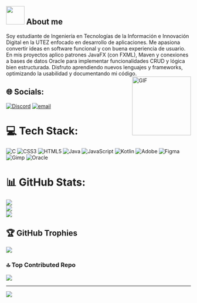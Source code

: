 ## <picture><img src = "https://github.com/7oSkaaa/7oSkaaa/blob/main/Images/about_me.gif?raw=true" width = 50px></picture> About me
Soy estudiante de Ingeniería en Tecnologías de la Información e Innovación Digital en la UTEZ enfocado en desarrollo de aplicaciones. Me apasiona convertir ideas en software funcional y con buena experiencia de usuario. En mis proyectos aplico patrones JavaFX (con FXML), Maven y conexiones a bases de datos Oracle para implementar funcionalidades CRUD y lógica bien estructurada. Disfruto aprendiendo nuevos lenguajes y frameworks, optimizando la usabilidad y documentando mi código.  
<img align="right" alt="GIF" height="160px" src="https://media.giphy.com/media/Ah3zHH7hvsSB2/giphy.gif" />
## 🌐 Socials:
[![Discord](https://img.shields.io/badge/Discord-%237289DA.svg?logo=discord&logoColor=white)](https://discord.gg/887042069590335509) [![email](https://img.shields.io/badge/Email-D14836?logo=gmail&logoColor=white)](mailto:20243ds185@utez.edu.mx) 

# 💻 Tech Stack:
![C](https://img.shields.io/badge/c-%2300599C.svg?style=for-the-badge&logo=c&logoColor=white) ![CSS3](https://img.shields.io/badge/css3-%231572B6.svg?style=for-the-badge&logo=css3&logoColor=white) ![HTML5](https://img.shields.io/badge/html5-%23E34F26.svg?style=for-the-badge&logo=html5&logoColor=white) ![Java](https://img.shields.io/badge/java-%23ED8B00.svg?style=for-the-badge&logo=openjdk&logoColor=white) ![JavaScript](https://img.shields.io/badge/javascript-%23323330.svg?style=for-the-badge&logo=javascript&logoColor=%23F7DF1E) ![Kotlin](https://img.shields.io/badge/kotlin-%237F52FF.svg?style=for-the-badge&logo=kotlin&logoColor=white) ![Adobe](https://img.shields.io/badge/adobe-%23FF0000.svg?style=for-the-badge&logo=adobe&logoColor=white) ![Figma](https://img.shields.io/badge/figma-%23F24E1E.svg?style=for-the-badge&logo=figma&logoColor=white) ![Gimp](https://img.shields.io/badge/Gimp-657D8B?style=for-the-badge&logo=gimp&logoColor=FFFFFF) ![Oracle](https://img.shields.io/badge/Oracle-F80000?style=for-the-badge&logo=oracle&logoColor=white)
# 📊 GitHub Stats:
![](https://github-readme-stats.vercel.app/api?username=Rsj1817&theme=tokyonight&hide_border=false&include_all_commits=false&count_private=false)<br/>
![](https://nirzak-streak-stats.vercel.app/?user=Rsj1817&theme=tokyonight&hide_border=false)<br/>
![](https://github-readme-stats.vercel.app/api/top-langs/?username=Rsj1817&theme=tokyonight&hide_border=false&include_all_commits=false&count_private=false&layout=compact)

## 🏆 GitHub Trophies
![](https://github-profile-trophy.vercel.app/?username=Rsj1817&theme=tokyonight&no-frame=false&no-bg=true&margin-w=4)

### 🔝 Top Contributed Repo
![](https://github-contributor-stats.vercel.app/api?username=Rsj1817&limit=5&theme=tokyonight&combine_all_yearly_contributions=true)

---
[![](https://visitcount.itsvg.in/api?id=Rsj1817&icon=0&color=0)](https://visitcount.itsvg.in)

<!-- Proudly created with GPRM ( https://gprm.itsvg.in ) -->
